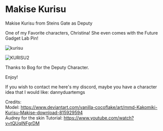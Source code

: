 # Makise Kurisu
Makise Kurisu from Steins Gate as Deputy

One of my Favorite characters, Christina! She even comes with the Future Gadget Lab Pin!

![kurisu](https://github.com/dannyduartemgs/kurisu/assets/165226477/f34df6af-6afb-456a-ae75-5bfe2e1d15b5)

![KURISU2](https://github.com/dannyduartemgs/kurisu/assets/165226477/efdd2a58-a0cf-42b6-b106-32f366b5ea18)

Thanks to Bog for the Deputy Character.

Enjoy!

If you wish to contact me here's my discord, maybe you have a character idea that I would like: dannyduartemgs <br />

Credits: <br />
Model: https://www.deviantart.com/vanilla-cocoflake/art/mmd-Kakomiki-Kurisu-Makise-download-815929594 <br />
Audrey for the skin Tutorial: https://www.youtube.com/watch?v=tQUqlNFgrDM <br />
